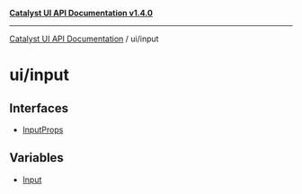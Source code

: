 [**Catalyst UI API Documentation v1.4.0**](../../README.md)

---

[Catalyst UI API Documentation](../../README.md) / ui/input

# ui/input

## Interfaces

- [InputProps](interfaces/InputProps.md)

## Variables

- [Input](variables/Input.md)
